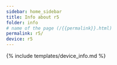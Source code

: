 ```yaml
---
sidebar: home_sidebar
title: Info about r5
folder: info
# name of the page (/{{permalink}}.html)
permalink: r5/
device: r5
---
```

{% include templates/device_info.md %}
